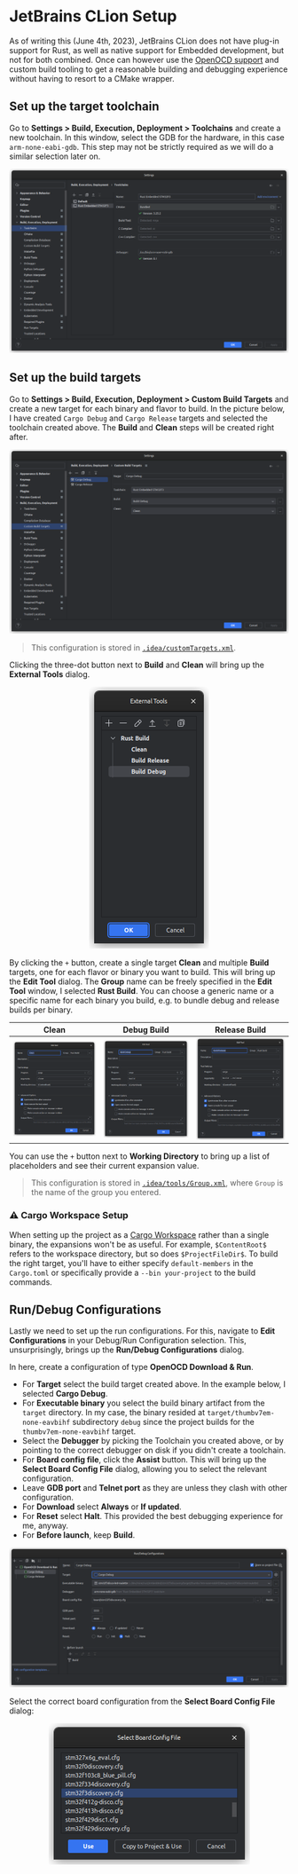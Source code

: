 # JetBrains CLion Setup

As of writing this (June 4th, 2023), JetBrains CLion does not have plug-in support for Rust,
as well as native support for Embedded development, but not for both combined. Once can
however use the [OpenOCD support](https://www.jetbrains.com/help/clion/openocd-support.html)
and custom build tooling to get a reasonable building and debugging experience without
having to resort to a CMake wrapper.

## Set up the target toolchain

Go to **Settings > Build, Execution, Deployment > Toolchains** and create a new
toolchain. In this window, select the GDB for the hardware, in this case
`arm-none-eabi-gdb`. This step may not be strictly required as we will do a similar
selection later on.

<div align="center">
  <img src="clion/01-toolchains.png" alt="Setting up the Toolchain"/>
</div>

## Set up the build targets

Go to **Settings > Build, Execution, Deployment > Custom Build Targets** and create a new
target for each binary and flavor to build. In the picture below, I have created
`Cargo Debug` and `Cargo Release` targets and selected the toolchain created above.
The **Build** and **Clean** steps will be created right after.

<div align="center">
  <img src="clion/02-custom-build-targets.png" alt="Setting up the build targets"/>
</div>

> This configuration is stored in [`.idea/customTargets.xml`].

Clicking the three-dot button next to **Build** and **Clean** will bring up the
**External Tools** dialog.

<div align="center">
  <img src="clion/02-01-external-tools.png" alt="External tools"/>
</div>

By clicking the `+` button, create a single target **Clean** and multiple **Build**
targets, one for each flavor or binary you want to build. This will bring up the **Edit Tool**
dialog. The **Group** name can be freely specified in the **Edit Tool** window, I selected
**Rust Build**. You can choose a generic name or a specific name for each binary you build,
e.g. to bundle debug and release builds per binary.

| Clean                                     | Debug Build                                     | Release Build                                       |
|-------------------------------------------|-------------------------------------------------|-----------------------------------------------------|
| ![Clean](clion/02-02-edit-tool-clean.png) | ![Build Debug](clion/02-02-edit-tool-debug.png) | ![Build Release](clion/02-02-edit-tool-release.png) |

You can use the `+` button next to **Working Directory** to bring up a list of placeholders and
see their current expansion value.

> This configuration is stored in [`.idea/tools/Group.xml`], where `Group` is the name of the group you entered.

[`.idea/customTargets.xml`]: ../.idea/customTargets.xml
[`.idea/tools/Group.xml`]: ../.idea/tools/Rust%20Build.xml

### ⚠️️️ Cargo Workspace Setup

When setting up the project as a [Cargo Workspace](https://doc.rust-lang.org/book/ch14-03-cargo-workspaces.html)
rather than a single binary, the expansions won't be as useful. For example, `$ContentRoot$` refers to
the workspace directory, but so does `$ProjectFileDir$`. To build the right target, you'll have to either
specify `default-members` in the `Cargo.toml` or specifically provide a `--bin your-project` to the build commands.

## Run/Debug Configurations

Lastly we need to set up the run configurations. For this, navigate to **Edit Configurations** in your
Debug/Run Configuration selection. This, unsurprisingly, brings up the **Run/Debug Configurations** dialog.

In here, create a configuration of type **OpenOCD Download & Run**.

- For **Target** select the build target created above. In the example below, I selected **Cargo Debug**.
- For **Executable binary** you select the build binary artifact from the `target` directory. In my case,
  the binary resided at `target/thumbv7em-none-eavbihf` subdirectory `debug` since the project builds for
  the `thumbv7em-none-eavbihf` target.
- Select the **Debugger** by picking the Toolchain you created above, or by pointing to the correct
  debugger on disk if you didn't create a toolchain.
- For **Board config file**, click the **Assist** button. This will bring up the **Select Board Config File** dialog,
  allowing you to select the relevant configuration.
- Leave **GDB port** and **Telnet port** as they are unless they clash with other configuration.
- For **Download** select **Always** or **If updated**.
- For **Reset** select **Halt**. This provided the best debugging experience for me, anyway.
- For **Before launch**, keep **Build**.

<div align="center">
  <img src="clion/03-run-configuration.png" alt="Debug/Run Configurations"/>
</div>

Select the correct board configuration from the **Select Board Config File** dialog:

<div align="center">
  <img src="clion/03-01-board-config-assist.png" alt="Select Board Config File"/>
</div>
